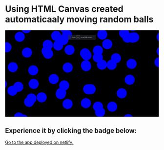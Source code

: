 # Using HTML Canvas created automaticaaly moving random balls
![Gameplay Screenshot](canvas-dot-1.png)

## Experience it by clicking the badge below:

[Go to the app deployed on netlify: ](https://moving-random-balls.netlify.app)
